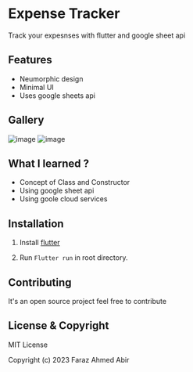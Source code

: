 # Expense Tracker
 Track your expesnses with flutter and google sheet api




## Features
- Neumorphic design
- Minimal UI
- Uses google sheets api

## Gallery
  ![image](https://user-images.githubusercontent.com/62275863/216532214-81b834a1-e6d5-4f3b-9244-4d1acf05bcce.png)
![image](https://user-images.githubusercontent.com/62275863/216534727-c423536d-4280-4781-abc8-b8e86c7b268e.png)




## What I learned ?
- Concept of Class and Constructor
- Using google sheet api 
- Using goole cloud services

## Installation

1. Install [flutter](https://flutter.dev/docs/get-started/install)

2. Run ```Flutter run``` in root directory.

## Contributing
It's an open source project feel free to contribute

## License & Copyright

MIT License

Copyright (c) 2023 Faraz Ahmed Abir

